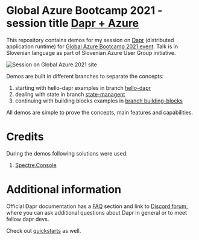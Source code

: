 # Global Azure Bootcamp 2021 - session title [Dapr + Azure](https://globalazure.net/sessions/250682)

This repository contains demos for my session on [Dapr](https://dapr.io/) (distributed application runtime) for [Global Azure Bootcamp 2021 event](https://globalazure.net/). Talk is in Slovenian language as part of Slovenian Azure User Group initiative. 

![Session on Global Azure 2021 site](https://webeudatastorage.blob.core.windows.net/web/gab-2021-dapr.png)

Demos are built in different branches to separate the concepts:
1. starting with hello-dapr examples in branch [hello-dapr](https://github.com/bovrhovn/gab-2021-dapr/tree/hello-dapr)
2. dealing with state in branch [state-managent](https://github.com/bovrhovn/gab-2021-dapr/tree/state-management)
3. continuing with building blocks examples in [branch building-blocks](https://github.com/bovrhovn/gab-2021-dapr/tree/building-blocks)

All demos are simple to prove the concepts, main features and capabilities. 

# Credits

During the demos following solutions were used:
1. [Spectre.Console](https://github.com/spectreconsole/spectre.console)


# Additional information

Official Dapr documentation has a [FAQ](https://docs.dapr.io/concepts/faq/) section and link to [Discord forum](https://discord.com/invite/ptHhX6jc34), where you can ask additional questions about Dapr in general or to meet fellow dapr devs.

Check out [quickstarts](https://github.com/dapr/quickstarts) as well.
